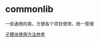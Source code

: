 # commonlib
一些通用的类，方便各个项目使用，统一管理

[子模块使用方法参考](https://git-scm.com/book/zh/v1/Git-%E5%B7%A5%E5%85%B7-%E5%AD%90%E6%A8%A1%E5%9D%97)
